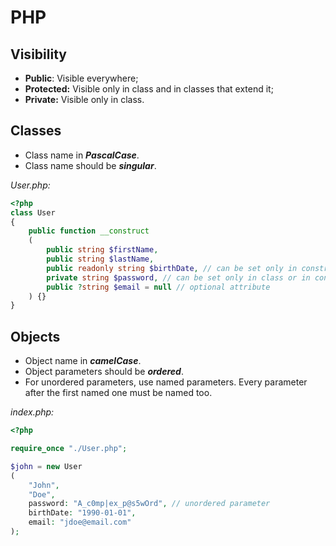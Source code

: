 # PHP

## Visibility

- **Public**: Visible everywhere;
- **Protected:** Visible only in class and in classes that extend it;
- **Private:** Visible only in class.

## Classes

- Class name in ***PascalCase***.
- Class name should be ***singular***.

*User.php:*

```php
<?php
class User
{
    public function __construct
    (
        public string $firstName,
        public string $lastName,
        public readonly string $birthDate, // can be set only in constructor
        private string $password, // can be set only in class or in constructor
        public ?string $email = null // optional attribute
    ) {}
}
 ```

## Objects

- Object name in ***camelCase***.
- Object parameters should be ***ordered***.
- For unordered parameters, use named parameters. Every parameter after the
first named one must be named too.

*index.php:*

```php
<?php

require_once "./User.php";

$john = new User
(
    "John",
    "Doe",
    password: "A_c0mp|ex_p@s5wOrd", // unordered parameter
    birthDate: "1990-01-01",
    email: "jdoe@email.com"
);
```
